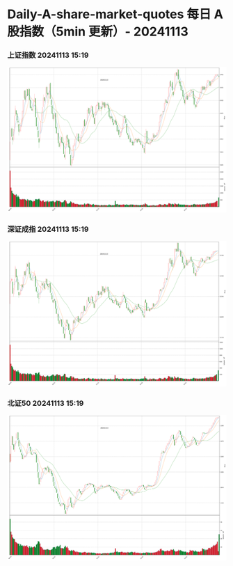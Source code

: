 
# Daily-A-share-market-quotes 每日 A 股指数（5min 更新）- 20241113

### 上证指数 20241113 15:19
![](./fig/2024/11/20241113-sh000001.png)

### 深证成指 20241113 15:19
![](./fig/2024/11/20241113-sz399001.png)

### 北证50 20241113 15:19
![](./fig/2024/11/20241113-bj899050.png)
